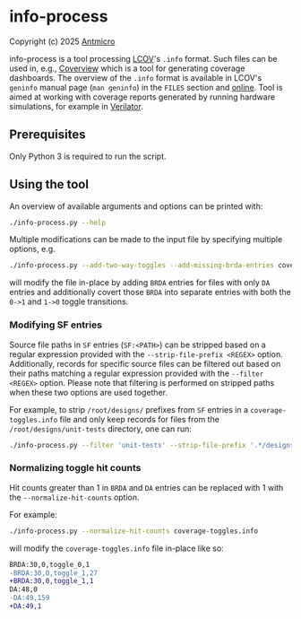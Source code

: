 # info-process

Copyright (c) 2025 [Antmicro](https://www.antmicro.com)

info-process is a tool processing [LCOV](https://github.com/linux-test-project/lcov)'s `.info` format.
Such files can be used in, e.g., [Coverview](https://github.com/antmicro/coverview) which is a tool for generating coverage dashboards.
The overview of the `.info` format is available in LCOV's `geninfo` manual page (`man geninfo`) in the `FILES` section and [online](https://manpages.debian.org/bookworm/lcov/geninfo.1.en.html#FILES).
Tool is aimed at working with coverage reports generated by running hardware simulations, for example in [Verilator](https://github.com/verilator/verilator).

## Prerequisites

Only Python 3 is required to run the script.

## Using the tool

An overview of available arguments and options can be printed with:

```bash
./info-process.py --help
```

Multiple modifications can be made to the input file by specifying multiple options, e.g.

```bash
./info-process.py --add-two-way-toggles --add-missing-brda-entries coverage-toggles.info
```

will modify the file in-place by adding `BRDA` entries for files with only `DA` entries and additionally covert those `BRDA` into separate entries with both the `0->1` and `1->0` toggle transitions.

### Modifying SF entries

Source file paths in `SF` entries (`SF:<PATH>`) can be stripped based on a regular expression provided with the `--strip-file-prefix <REGEX>` option.
Additionally, records for specific source files can be filtered out based on their paths matching a regular expression provided with the `--filter <REGEX>` option.
Please note that filtering is performed on stripped paths when these two options are used together.

For example, to strip `/root/designs/` prefixes from `SF` entries in a `coverage-toggles.info` file and only keep records for files from the `/root/designs/unit-tests` directory, one can run:

```bash
./info-process.py --filter 'unit-tests' --strip-file-prefix '.*/designs/' coverage-toggles.info
```

### Normalizing toggle hit counts

Hit counts greater than 1 in `BRDA` and `DA` entries can be replaced with 1 with the `--normalize-hit-counts` option.

For example:
```bash
./info-process.py --normalize-hit-counts coverage-toggles.info
```

will modify the `coverage-toggles.info` file in-place like so:

```diff
BRDA:30,0,toggle_0,1
-BRDA:30,0,toggle_1,27
+BRDA:30,0,toggle_1,1
DA:48,0
-DA:49,159
+DA:49,1
```
